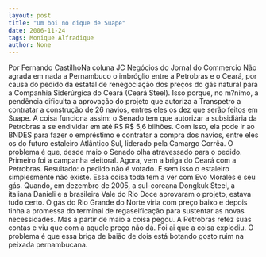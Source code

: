 ```yaml
---
layout: post
title: "Um boi no dique de Suape"
date: 2006-11-24
tags: Monique Alfradique
author: None
---
```

Por Fernando CastilhoNa coluna JC Negócios do Jornal do Commercio
Não agrada em nada a Pernambuco o imbróglio entre a Petrobras e o Ceará, por causa do pedido da estatal de renegociação dos preços do gás natural para a Companhia Siderúrgica do Ceará (Ceará Steel). Isso porque, no m?nimo, a pendência dificulta a aprovação do projeto que autoriza a Transpetro a contratar a construção
 de 26 navios, entres eles os dez que serão feitos em Suape. 
A coisa funciona assim: o Senado tem que autorizar a subsidiária da Petrobras a se endividar em até R$ R$ 5,6 bilhões. Com isso, ela pode ir ao BNDES para fazer o empréstimo e contratar a compra dos navios, entre eles os do futuro estaleiro Atlântico Sul, liderado pela Camargo Corrêa. O problema é que, desde maio o Senado olha atravessado para o pedido. Primeiro foi a campanha eleitoral. Agora, vem a briga do Ceará com a Petrobras. Resultado: o pedido não é votado. E sem isso o estaleiro simplesmente não existe. 
Essa coisa toda tem a ver com Evo Morales e seu gás. Quando, em dezembro de 2005, a sul-coreana Dongkuk Steel, a italiana Danieli e a brasileira Vale do Rio Doce aprovaram o projeto, estava tudo certo. O gás do Rio Grande do Norte viria com preço baixo e depois tinha a promessa do terminal de regaseificação para sustentar as novas necessidades. Mas a partir de maio a coisa pegou. A Petrobras refez suas contas e viu que com a aquele preço não dá. Foi ai que a coisa explodiu. O problema é que essa briga de baião de dois está botando gosto ruim na peixada pernambucana. 